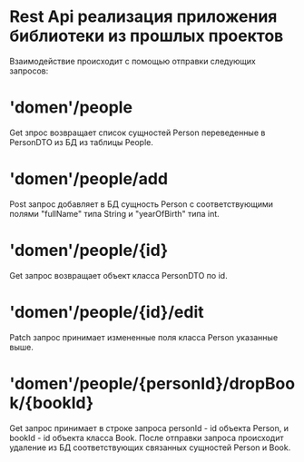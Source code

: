 # Rest Api реализация приложения библиотеки из прошлых проектов
Взаимодействие происходит с помощью отправки следующих запросов:

# 'domen'/people
Get зпрос возвращает список сущностей Person переведенные в PersonDTO из БД из таблицы People.

# 'domen'/people/add
Post запрос добавляет  в БД сущность Person с соответствующими полями
"fullName" типа String и "yearOfBirth" типа int.

# 'domen'/people/{id}
Get запрос возвращает объект класса PersonDTO по id.

# 'domen'/people/{id}/edit
Patch запрос принимает измененные поля класса Person указанные выше.

# 'domen'/people/{personId}/dropBook/{bookId}
Get запрос принимает в строке запроса personId - id объекта Person, и bookId - id объекта класса Book.
После отправки запроса происходит удаление из БД соответствующих связанных сущностей Person и Book.
